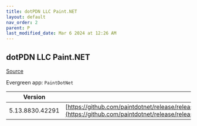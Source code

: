 ```yaml
---
title: dotPDN LLC Paint.NET
layout: default
nav_order: 2
parent: P
last_modified_date: Mar 6 2024 at 12:26 AM
---
```


## dotPDN LLC Paint.NET

[Source](https://getpaint.net)

Evergreen app: `PaintDotNet`

| Version         | URI                                                                                                                                                                                                                  |
| --------------- | -------------------------------------------------------------------------------------------------------------------------------------------------------------------------------------------------------------------- |
| 5.13.8830.42291 | [https://github.com/paintdotnet/release/releases/download/v5.0.13/paint.net.5.0.13.install.anycpu.web.zip](https://github.com/paintdotnet/release/releases/download/v5.0.13/paint.net.5.0.13.install.anycpu.web.zip) |
